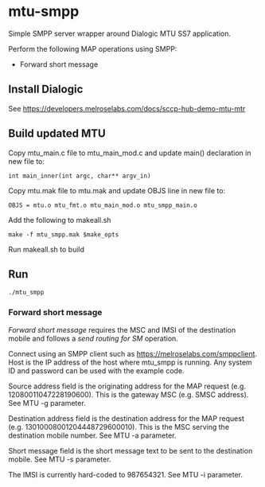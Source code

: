 # mtu-smpp
Simple SMPP server wrapper around Dialogic MTU SS7 application.

Perform the following MAP operations using SMPP:

+ Forward short message

## Install Dialogic

See https://developers.melroselabs.com/docs/sccp-hub-demo-mtu-mtr

## Build updated MTU

Copy mtu_main.c file to mtu_main_mod.c and update main() declaration in new file to:

    int main_inner(int argc, char** argv_in)

Copy mtu.mak file to mtu.mak and update OBJS line in new file to:

    OBJS = mtu.o mtu_fmt.o mtu_main_mod.o mtu_smpp_main.o

Add the following to makeall.sh

    make -f mtu_smpp.mak $make_opts

Run makeall.sh to build

## Run

    ./mtu_smpp

### Forward short message

*Forward short message* requires the MSC and IMSI of the destination mobile and follows a *send routing for SM* operation.

Connect using an SMPP client such as https://melroselabs.com/smppclient.  Host is the IP address of the host where mtu_smpp is running.  Any system ID and password can be used with the example code.

Source address field is the originating address for the MAP request (e.g. 12080011047228190600).  This is the gateway MSC (e.g. SMSC address).  See MTU -g parameter.

Destination address field is the destination address for the MAP request (e.g. 13010008001204448729600010).  This is the MSC serving the destination mobile number.  See MTU -a parameter.

Short message field is the short message text to be sent to the destination mobile.  See MTU -s parameter.

The IMSI is currently hard-coded to 987654321.  See MTU -i parameter.
